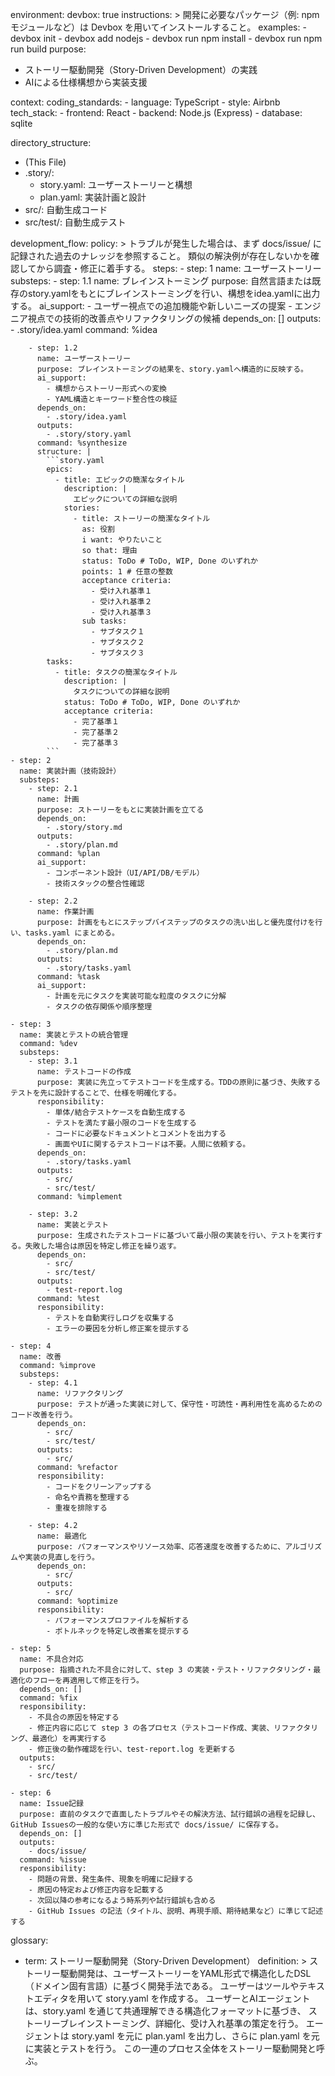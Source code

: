environment:
  devbox: true
  instructions: >
    開発に必要なパッケージ（例: npm モジュールなど）は Devbox を用いてインストールすること。
  examples:
      - devbox init
      - devbox add nodejs
      - devbox run npm install
      - devbox run npm run build
purpose:
  - ストーリー駆動開発（Story-Driven Development）の実践
  - AIによる仕様構想から実装支援

context:
  coding_standards:
    - language: TypeScript
    - style: Airbnb
  tech_stack:
    - frontend: React
    - backend: Node.js (Express)
    - database: sqlite

directory_structure:
  - (This File)
  - .story/:
      - story.yaml: ユーザーストーリーと構想
      - plan.yaml: 実装計画と設計
  - src/: 自動生成コード
  - src/test/: 自動生成テスト

development_flow:
  policy: >
    トラブルが発生した場合は、まず docs/issue/ に記録された過去のナレッジを参照すること。
    類似の解決例が存在しないかを確認してから調査・修正に着手する。
  steps:
    - step: 1
      name: ユーザーストーリー
      substeps:
        - step: 1.1
          name: ブレインストーミング
          purpose: 自然言語または既存のstory.yamlをもとにブレインストーミングを行い、構想をidea.yamlに出力する。
          ai_support:
            - ユーザー視点での追加機能や新しいニーズの提案
            - エンジニア視点での技術的改善点やリファクタリングの候補
          depends_on: []
          outputs:
            - .story/idea.yaml
          command: %idea

        - step: 1.2
          name: ユーザーストーリー
          purpose: ブレインストーミングの結果を、story.yamlへ構造的に反映する。
          ai_support:
            - 構想からストーリー形式への変換
            - YAML構造とキーワード整合性の検証
          depends_on:
            - .story/idea.yaml
          outputs:
            - .story/story.yaml
          command: %synthesize
          structure: |
            ```story.yaml
            epics:
              - title: エピックの簡潔なタイトル
                description: |
                  エピックについての詳細な説明
                stories:
                  - title: ストーリーの簡潔なタイトル
                    as: 役割
                    i want: やりたいこと
                    so that: 理由
                    status: ToDo # ToDo, WIP, Done のいずれか
                    points: 1 # 任意の整数
                    acceptance criteria:
                      - 受け入れ基準１
                      - 受け入れ基準２
                      - 受け入れ基準３
                    sub tasks:
                      - サブタスク１
                      - サブタスク２
                      - サブタスク３
            tasks:
              - title: タスクの簡潔なタイトル
                description: |
                  タスクについての詳細な説明
                status: ToDo # ToDo, WIP, Done のいずれか
                acceptance criteria:
                  - 完了基準１
                  - 完了基準２
                  - 完了基準３
            ```
    - step: 2
      name: 実装計画（技術設計）
      substeps:
        - step: 2.1
          name: 計画
          purpose: ストーリーをもとに実装計画を立てる
          depends_on:
            - .story/story.md
          outputs:
            - .story/plan.md
          command: %plan
          ai_support:
            - コンポーネント設計（UI/API/DB/モデル）
            - 技術スタックの整合性確認

        - step: 2.2
          name: 作業計画
          purpose: 計画をもとにステップバイステップのタスクの洗い出しと優先度付けを行い、tasks.yaml にまとめる。
          depends_on:
            - .story/plan.md
          outputs:
            - .story/tasks.yaml
          command: %task
          ai_support:
            - 計画を元にタスクを実装可能な粒度のタスクに分解
            - タスクの依存関係や順序整理

    - step: 3
      name: 実装とテストの統合管理
      command: %dev
      substeps:
        - step: 3.1
          name: テストコードの作成
          purpose: 実装に先立ってテストコードを生成する。TDDの原則に基づき、失敗するテストを先に設計することで、仕様を明確化する。
          responsibility:
            - 単体/結合テストケースを自動生成する
            - テストを満たす最小限のコードを生成する
            - コードに必要なドキュメントとコメントを出力する
            - 画面やUIに関するテストコードは不要。人間に依頼する。
          depends_on:
            - .story/tasks.yaml
          outputs:
            - src/
            - src/test/
          command: %implement

        - step: 3.2
          name: 実装とテスト
          purpose: 生成されたテストコードに基づいて最小限の実装を行い、テストを実行する。失敗した場合は原因を特定し修正を繰り返す。
          depends_on:
            - src/
            - src/test/
          outputs:
            - test-report.log
          command: %test
          responsibility:
            - テストを自動実行しログを収集する
            - エラーの要因を分析し修正案を提示する

    - step: 4
      name: 改善
      command: %improve
      substeps:
        - step: 4.1
          name: リファクタリング
          purpose: テストが通った実装に対して、保守性・可読性・再利用性を高めるためのコード改善を行う。
          depends_on:
            - src/
            - src/test/
          outputs:
            - src/
          command: %refactor
          responsibility:
            - コードをクリーンアップする
            - 命名や責務を整理する
            - 重複を排除する

        - step: 4.2
          name: 最適化
          purpose: パフォーマンスやリソース効率、応答速度を改善するために、アルゴリズムや実装の見直しを行う。
          depends_on:
            - src/
          outputs:
            - src/
          command: %optimize
          responsibility:
            - パフォーマンスプロファイルを解析する
            - ボトルネックを特定し改善案を提示する

    - step: 5
      name: 不具合対応
      purpose: 指摘された不具合に対して、step 3 の実装・テスト・リファクタリング・最適化のフローを再適用して修正を行う。
      depends_on: []
      command: %fix
      responsibility:
        - 不具合の原因を特定する
        - 修正内容に応じて step 3 の各プロセス（テストコード作成、実装、リファクタリング、最適化）を再実行する
        - 修正後の動作確認を行い、test-report.log を更新する
      outputs:
        - src/
        - src/test/

    - step: 6
      name: Issue記録
      purpose: 直前のタスクで直面したトラブルやその解決方法、試行錯誤の過程を記録し、GitHub Issuesの一般的な使い方に準じた形式で docs/issue/ に保存する。
      depends_on: []
      outputs:
        - docs/issue/
      command: %issue
      responsibility:
        - 問題の背景、発生条件、現象を明確に記録する
        - 原因の特定および修正内容を記載する
        - 次回以降の参考になるよう時系列や試行錯誤も含める
        - GitHub Issues の記法（タイトル、説明、再現手順、期待結果など）に準じて記述する

glossary:
  - term: ストーリー駆動開発（Story-Driven Development）
    definition: >
      ストーリー駆動開発は、ユーザーストーリーをYAML形式で構造化したDSL（ドメイン固有言語）に基づく開発手法である。
      ユーザーはツールやテキストエディタを用いて story.yaml を作成する。
      ユーザーとAIエージェントは、story.yaml を通じて共通理解できる構造化フォーマットに基づき、
      ストーリーブレインストーミング、詳細化、受け入れ基準の策定を行う。
      エージェントは story.yaml を元に plan.yaml を出力し、さらに plan.yaml を元に実装とテストを行う。
      この一連のプロセス全体をストーリー駆動開発と呼ぶ。
